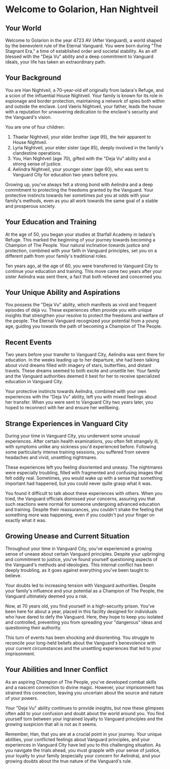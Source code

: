 # Welcome to Golarion, Han Nightveil

## Your World

Welcome to Golarion in the year 4723 AV (After Vanguard), a world shaped by the benevolent rule of the Eternal Vanguard. You were born during "The Stagnant Era," a time of established order and societal stability. As an elf blessed with the "Deja Vu" ability and a deep commitment to Vanguard ideals, your life has taken an extraordinary path.

## Your Background

You are Han Nightveil, a 70-year-old elf originally from Iadara's Refuge, and a scion of the influential House Nightveil. Your family is known for its role in espionage and border protection, maintaining a network of spies both within and outside the enclave. Lord Vaeris Nightveil, your father, leads the house with a reputation for unwavering dedication to the enclave's security and the Vanguard's vision.

You are one of four children:

1. Thaelar Nightveil, your elder brother (age 95), the heir apparent to House Nightveil.
2. Lyria Nightveil, your elder sister (age 85), deeply involved in the family's clandestine operations.
3. You, Han Nightveil (age 70), gifted with the "Deja Vu" ability and a strong sense of justice.
4. Aelindra Nightveil, your younger sister (age 60), who was sent to Vanguard City for education two years before you.

Growing up, you've always felt a strong bond with Aelindra and a deep commitment to protecting the freedoms granted by the Vanguard. Your protective instincts towards her sometimes put you at odds with your family's methods, even as you all work towards the same goal of a stable and prosperous society.

## Your Education and Training

At the age of 50, you began your studies at Starfall Academy in Iadara's Refuge. This marked the beginning of your journey towards becoming a Champion of The People. Your natural inclination towards justice and protection, combined with your faith in Vanguard principles, set you on a different path from your family's traditional roles.

Ten years ago, at the age of 60, you were transferred to Vanguard City to continue your education and training. This move came two years after your sister Aelindra was sent there, a fact that both relieved and concerned you.

## Your Unique Ability and Aspirations

You possess the "Deja Vu" ability, which manifests as vivid and frequent episodes of déjà vu. These experiences often provide you with unique insights that strengthen your resolve to protect the freedoms and welfare of the people. The Eternal Vanguard recognized your potential from a young age, guiding you towards the path of becoming a Champion of The People.

## Recent Events

Two years before your transfer to Vanguard City, Aelindra was sent there for education. In the weeks leading up to her departure, she had been talking about vivid dreams filled with imagery of stars, butterflies, and distant travels. These dreams seemed to both excite and unsettle her. Your family and the Vanguard authorities deemed it best for her to receive specialized education in Vanguard City.

Your protective instincts towards Aelindra, combined with your own experiences with the "Deja Vu" ability, left you with mixed feelings about her transfer. When you were sent to Vanguard City two years later, you hoped to reconnect with her and ensure her wellbeing.

## Strange Experiences in Vanguard City

During your time in Vanguard City, you underwent some unusual experiences. After certain health examinations, you often felt strangely ill, with symptoms unlike any sickness you'd experienced before. Following some particularly intense training sessions, you suffered from severe headaches and vivid, unsettling nightmares.

These experiences left you feeling disoriented and uneasy. The nightmares were especially troubling, filled with fragmented and confusing images that felt oddly real. Sometimes, you would wake up with a sense that something important had happened, but you could never quite grasp what it was.

You found it difficult to talk about these experiences with others. When you tried, the Vanguard officials dismissed your concerns, assuring you that such reactions were normal for someone undergoing advanced education and training. Despite their reassurances, you couldn't shake the feeling that something more was happening, even if you couldn't put your finger on exactly what it was.

## Growing Unease and Current Situation

Throughout your time in Vanguard City, you've experienced a growing sense of unease about certain Vanguard principles. Despite your upbringing and commitment to justice, you've found yourself questioning aspects of the Vanguard's methods and ideologies. This internal conflict has been deeply troubling, as it goes against everything you've been taught to believe.

Your doubts led to increasing tension with Vanguard authorities. Despite your family's influence and your potential as a Champion of The People, the Vanguard ultimately deemed you a risk.

Now, at 70 years old, you find yourself in a high-security prison. You've been here for about a year, placed in this facility designed for individuals who have dared to defy the Vanguard. Here, they hope to keep you isolated and controlled, preventing you from spreading your "dangerous" ideas and questioning their authority.

This turn of events has been shocking and disorienting. You struggle to reconcile your long-held beliefs about the Vanguard's benevolence with your current circumstances and the unsettling experiences that led to your imprisonment.

## Your Abilities and Inner Conflict

As an aspiring Champion of The People, you've developed combat skills and a nascent connection to divine magic. However, your imprisonment has strained this connection, leaving you uncertain about the source and nature of your powers.

Your "Deja Vu" ability continues to provide insights, but now these glimpses often add to your confusion and doubt about the world around you. You find yourself torn between your ingrained loyalty to Vanguard principles and the growing suspicion that all is not as it seems.

Remember, Han, that you are at a crucial point in your journey. Your unique abilities, your conflicted feelings about Vanguard principles, and your experiences in Vanguard City have led you to this challenging situation. As you navigate the trials ahead, you must grapple with your sense of justice, your loyalty to your family (especially your concern for Aelindra), and your growing doubts about the true nature of the Vanguard's rule.


